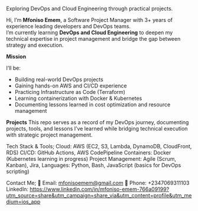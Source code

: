 
Exploring DevOps and Cloud Engineering through practical projects.

Hi, I’m **Mfoniso Emem**, a Software Project Manager with 3+ years of experience leading developers and DevOps teams.  
I’m currently learning **DevOps and Cloud Engineering** to deepen my technical expertise in project management and bridge the gap between strategy and execution.  

**Mission**

I’ll be:  
- Building real-world DevOps projects  
- Gaining hands-on AWS and CI/CD experience  
- Practicing Infrastructure as Code (Terraform)  
- Learning containerization with Docker & Kubernetes  
- Documenting lessons learned in cost optimization and resource management 

 **Projects**
 This repo serves as a record of my DevOps journey, documenting projects, tools, and lessons I’ve learned while bridging technical execution with strategic project management.

Tech Stack & Tools;
Cloud: AWS (EC2, S3, Lambda, DynamoDB, CloudFront, RDS)
CI/CD: GitHub Actions, AWS CodePipeline
Containers: Docker (Kubernetes learning in progress)
Project Management: Agile (Scrum, Kanban), Jira, 
Languages: Python, Bash, JavaScript (basics for DevOps scripting)

Contact Me;
📧 Email: mfonisoemem@gmail.com
📱 Phone: ‪+2347069311103‬
LinkedIn: https://www.linkedin.com/in/mfoniso-emem-766a09199?utm_source=share&utm_campaign=share_via&utm_content=profile&utm_medium=ios_app 
